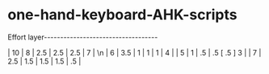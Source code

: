 # one-hand-keyboard-AHK-scripts
Effort layer-----------------------------------

|  10  |    8  |  2.5  |  2.5  | 2.5 |   7  | \n
|   6   |  3.5 |    1   |    1   |   1   |   4  |
|   5   |    1  |   .5   |   .5   [   .5  ]   3  |
|   7   | 2.5  |  1.5  | 1.5  |  1.5 |  .5  |

